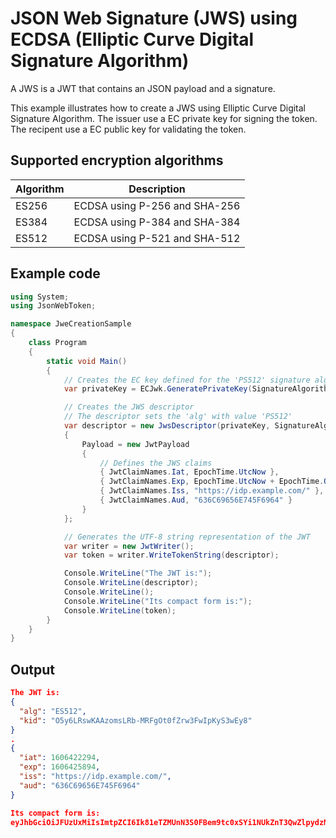 # JSON Web Signature (JWS) using ECDSA (Elliptic Curve Digital Signature Algorithm)
A JWS is a JWT that contains an JSON payload and a signature. 

This example illustrates how to create a JWS using Elliptic Curve Digital Signature Algorithm.
The issuer use a EC private key for signing the token. 
The recipent use a EC public key for validating the token. 

## Supported encryption algorithms
 Algorithm | Description                     
-----------|-------------------------------
ES256      | ECDSA using P-256 and SHA-256
ES384      | ECDSA using P-384 and SHA-384
ES512      | ECDSA using P-521 and SHA-512

## Example code
```C#
using System;
using JsonWebToken;

namespace JweCreationSample
{
    class Program
    {
        static void Main()
        {
            // Creates the EC key defined for the 'PS512' signature algorithm
            var privateKey = ECJwk.GeneratePrivateKey(SignatureAlgorithm.EcdsaSha512);

            // Creates the JWS descriptor 
            // The descriptor sets the 'alg' with value 'PS512'
            var descriptor = new JwsDescriptor(privateKey, SignatureAlgorithm.EcdsaSha512)
            {
                Payload = new JwtPayload
                {
                    // Defines the JWS claims
                    { JwtClaimNames.Iat, EpochTime.UtcNow },
                    { JwtClaimNames.Exp, EpochTime.UtcNow + EpochTime.OneHour },
                    { JwtClaimNames.Iss, "https://idp.example.com/" },
                    { JwtClaimNames.Aud, "636C69656E745F6964" }
                }
            };

            // Generates the UTF-8 string representation of the JWT
            var writer = new JwtWriter();
            var token = writer.WriteTokenString(descriptor);

            Console.WriteLine("The JWT is:");
            Console.WriteLine(descriptor);
            Console.WriteLine();
            Console.WriteLine("Its compact form is:");
            Console.WriteLine(token);
        }
    }
}
```
## Output
```JSON
The JWT is:
{
  "alg": "ES512",
  "kid": "O5y6LRswKAAzomsLRb-MRFgOt0fZrw3FwIpKyS3wEy8"
}
.
{
  "iat": 1606422294,
  "exp": 1606425894,
  "iss": "https://idp.example.com/",
  "aud": "636C69656E745F6964"
}

Its compact form is:
eyJhbGciOiJFUzUxMiIsImtpZCI6Ik81eTZMUnN3S0FBem9tc0xSYi1NUkZnT3QwZlpydzNGd0lwS3lTM3dFeTgifQ.eyJpYXQiOjE2MDY0MjIyOTQsImV4cCI6MTYwNjQyNTg5NCwiaXNzIjoiaHR0cHM6Ly9pZHAuZXhhbXBsZS5jb20vIiwiYXVkIjoiNjM2QzY5NjU2RTc0NUY2OTY0In0.AKz7Q9-OWBibd8Dfc-YnS8rdyluSJkLJ7deKE2TkTyEexoKGxnm2mFOGlhG07rSzON0SG0Edu9yAGB2eL-aFf34KAOCQfzqpC7ySNDNLLF4lRsGidTLDq7NxHZ17uwpn9GJiOBeeSIs7SQUTXG3_oacImcJFgLs9yTTWY1KrZaOUL1Am
```